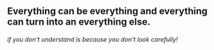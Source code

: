 ## Everything can be everything and everything can turn into an everything else. 

###### _if you don't understand is because you don't look carefully!_
